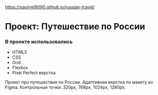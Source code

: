  https://squirrel9090.github.io/russian-travel/
 
# Проект: Путешествие по России

### В проекте использовались 
* HTML5
* CSS
* Grid
* Flexbox
* Pixel Perfect верстка


Проект про путешествия по России. Адаптивная верстка по макету из Figma. Контрольные точки: 320px, 768px, 1024px, 1280px.

